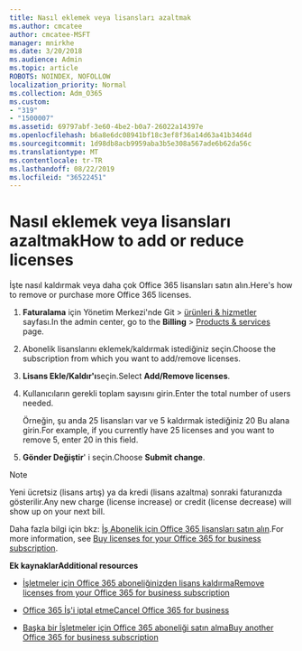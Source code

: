 ```yaml
---
title: Nasıl eklemek veya lisansları azaltmak
ms.author: cmcatee
author: cmcatee-MSFT
manager: mnirkhe
ms.date: 3/20/2018
ms.audience: Admin
ms.topic: article
ROBOTS: NOINDEX, NOFOLLOW
localization_priority: Normal
ms.collection: Adm_O365
ms.custom:
- "319"
- "1500007"
ms.assetid: 69797abf-3e60-4be2-b0a7-26022a14397e
ms.openlocfilehash: b6a8e6dc08941bf18c3ef8f36a14d63a41b34d4d
ms.sourcegitcommit: 1d98db8acb9959aba3b5e308a567ade6b62da56c
ms.translationtype: MT
ms.contentlocale: tr-TR
ms.lasthandoff: 08/22/2019
ms.locfileid: "36522451"
---
```

# <a name="how-to-add-or-reduce-licenses"></a><span data-ttu-id="153b3-102">Nasıl eklemek veya lisansları azaltmak</span><span class="sxs-lookup"><span data-stu-id="153b3-102">How to add or reduce licenses</span></span>

<span data-ttu-id="153b3-103">İşte nasıl kaldırmak veya daha çok Office 365 lisansları satın alın.</span><span class="sxs-lookup"><span data-stu-id="153b3-103">Here's how to remove or purchase more Office 365 licenses.</span></span>
  
1. <span data-ttu-id="153b3-104">**Faturalama** için Yönetim Merkezi'nde Git \> [ürünleri & hizmetler](https://go.microsoft.com/fwlink/p/?linkid=842054) sayfası.</span><span class="sxs-lookup"><span data-stu-id="153b3-104">In the admin center, go to the **Billing** \> [Products & services](https://go.microsoft.com/fwlink/p/?linkid=842054) page.</span></span>

2. <span data-ttu-id="153b3-105">Abonelik lisanslarını eklemek/kaldırmak istediğiniz seçin.</span><span class="sxs-lookup"><span data-stu-id="153b3-105">Choose the subscription from which you want to add/remove licenses.</span></span>

3. <span data-ttu-id="153b3-106">**Lisans Ekle/Kaldır'ı**seçin.</span><span class="sxs-lookup"><span data-stu-id="153b3-106">Select **Add/Remove licenses**.</span></span>

4. <span data-ttu-id="153b3-107">Kullanıcıların gerekli toplam sayısını girin.</span><span class="sxs-lookup"><span data-stu-id="153b3-107">Enter the total number of users needed.</span></span>

    <span data-ttu-id="153b3-108">Örneğin, şu anda 25 lisansları var ve 5 kaldırmak istediğiniz 20 Bu alana girin.</span><span class="sxs-lookup"><span data-stu-id="153b3-108">For example, if you currently have 25 licenses and you want to remove 5, enter 20 in this field.</span></span>

5. <span data-ttu-id="153b3-109">**Gönder Değiştir**' i seçin.</span><span class="sxs-lookup"><span data-stu-id="153b3-109">Choose **Submit change**.</span></span>

> [!NOTE]
> <span data-ttu-id="153b3-110">Yeni ücretsiz (lisans artış) ya da kredi (lisans azaltma) sonraki faturanızda gösterilir.</span><span class="sxs-lookup"><span data-stu-id="153b3-110">Any new charge (license increase) or credit (license decrease) will show up on your next bill.</span></span>

<span data-ttu-id="153b3-111">Daha fazla bilgi için bkz: [İş Abonelik için Office 365 lisansları satın alın](https://docs.microsoft.com/office365/admin/subscriptions-and-billing/buy-licenses).</span><span class="sxs-lookup"><span data-stu-id="153b3-111">For more information, see [Buy licenses for your Office 365 for business subscription](https://docs.microsoft.com/office365/admin/subscriptions-and-billing/buy-licenses).</span></span>

 <span data-ttu-id="153b3-112">**Ek kaynaklar**</span><span class="sxs-lookup"><span data-stu-id="153b3-112">**Additional resources**</span></span>
  
- [<span data-ttu-id="153b3-113">İşletmeler için Office 365 aboneliğinizden lisans kaldırma</span><span class="sxs-lookup"><span data-stu-id="153b3-113">Remove licenses from your Office 365 for business subscription</span></span>](https://docs.microsoft.com/office365/admin/subscriptions-and-billing/remove-licenses-from-subscription)

- [<span data-ttu-id="153b3-114">Office 365 İş'i iptal etme</span><span class="sxs-lookup"><span data-stu-id="153b3-114">Cancel Office 365 for business</span></span>](https://docs.microsoft.com/office365/admin/subscriptions-and-billing/cancel-your-subscription)

- [<span data-ttu-id="153b3-115">Başka bir İşletmeler için Office 365 aboneliği satın alma</span><span class="sxs-lookup"><span data-stu-id="153b3-115">Buy another Office 365 for business subscription</span></span>](https://docs.microsoft.com/office365/admin/subscriptions-and-billing/buy-another-subscription)
